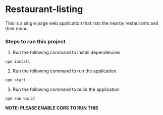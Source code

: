 # Restaurant-listing

This is a single page web application that lists the nearby restaurants and their menu.

### Steps to run this project

1. Run the following command to install dependencies.

```
npm install
```

2. Run the following command to run the application.

```
npm start
```

3. Run the following command to build the application

```
npm run build
```

**NOTE: PLEASE ENABLE CORS TO RUN THIS**
